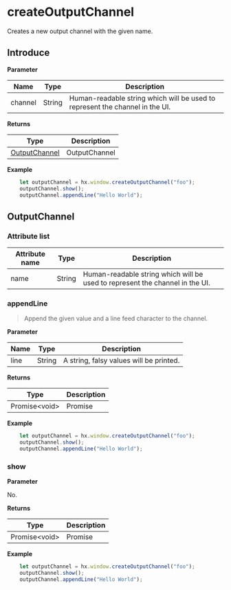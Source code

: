 # createOutputChannel

Creates a new output channel with the given name.

## Introduce

**Parameter**

|Name	|Type	|Description																								|
|--			|--			|--																									|
|channel	|String		|Human-readable string which will be used to represent the channel in the UI.	|

**Returns**

|Type				|Description		|
|--								|--			|
|[OutputChannel](#OutputChannel)| OutputChannel	|

**Example**

``` javascript
    let outputChannel = hx.window.createOutputChannel("foo");
    outputChannel.show();
    outputChannel.appendLine("Hello World");
```

## OutputChannel

### Attribute list

|Attribute name	|Type	|Description		|
|--		|--			|--			|
|name	|String		|Human-readable string which will be used to represent the channel in the UI.	|

### appendLine

> Append the given value and a line feed character to the channel.

**Parameter**

|Name	|Type	|Description				|
|--			|--			|--					|
|line		|String		|	A string, falsy values will be printed.	|

**Returns**

|Type	|Description	|
|--			|--		|
|Promise&lt;void&gt;	|Promise	|

**Example**

``` javascript
    let outputChannel = hx.window.createOutputChannel("foo");
    outputChannel.show();
    outputChannel.appendLine("Hello World");
```

### show

**Parameter**

No.

**Returns**

|Type	|Description	|
|--			|--		|
|Promise&lt;void&gt;	|Promise	|

**Example**
``` javascript
    let outputChannel = hx.window.createOutputChannel("foo");
    outputChannel.show();
    outputChannel.appendLine("Hello World");
```